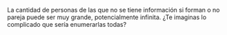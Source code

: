 La cantidad de personas de las que no se tiene información si forman o no pareja puede ser muy grande, potencialmente infinita. ¿Te imaginas lo complicado que sería enumerarlas todas?